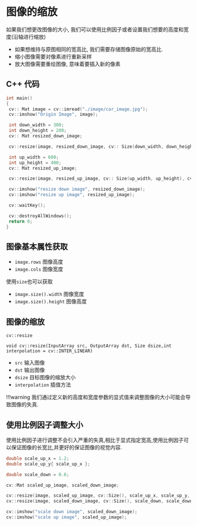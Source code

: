 # 图像的缩放

如果我们想更改图像的大小, 我们可以使用比例因子或者设置我们想要的高度和宽度(沿轴进行缩放)

* 如果想维持与原图相同的宽高比, 我们需要存储图像原始的宽高比.
* 缩小图像需要对像素进行重新采样
* 放大图像需要重绘图像, 意味着要插入新的像素

## C++ 代码

``` cpp {.line-numbers}
int main()
{
 cv:: Mat image = cv::imread("./image/car_image.jpg"); 
 cv::imshow("Origin Image", image); 

 int down_width = 300; 
 int down_height = 200; 
 cv:: Mat resized_down_image; 

 cv::resize(image, resized_down_image, cv:: Size(down_width, down_height), cv:: INTER_LINEAR); 

 int up_width = 600; 
 int up_height = 400; 
 cv:: Mat resized_up_image; 

 cv::resize(image, resized_up_image, cv:: Size(up_width, up_height), cv:: INTER_LINEAR); 

 cv::imshow("resize down image", resized_down_image); 
 cv::imshow("resize up image", resized_up_image); 

 cv::waitKey(); 

 cv::destroyAllWindows(); 
 return 0; 
}
```

## 图像基本属性获取

* `image.rows` 图像高度
* `image.cols` 图像宽度

使用`size`也可以获取

* `image.size().width` 图像宽度
* `image.size().height` 图像高度

## 图像的缩放

`cv::resize`

`void cv::resize(InputArray src, OutputArray dst, Size dsize,int interpolation = cv::INTER_LINEAR)`

* `src` 输入图像
* `dst` 输出图像
* `dsize` 目标图像的缩放大小
* `interpolation` 插值方法

!!!warning
    我们通过定义新的高度和宽度参数的显式值来调整图像的大小可能会导致图像的失真.

## 使用比例因子调整大小

使用比例因子进行调整不会引入严重的失真,相比于显式指定宽高,使用比例因子可以保证图像的长宽比,并更好的保证图像的视觉内容.

``` cpp {.line-numbers}
double scale_up_x = 1.2;
double scale_up_y{ scale_up_x };

double scale_down = 0.6;

cv::Mat scaled_up_image, scaled_down_image;

cv::resize(image, scaled_up_image, cv::Size(), scale_up_x, scale_up_y, cv::INTER_LINEAR);
cv::resize(image, scaled_down_image, cv::Size(), scale_down, scale_down, cv::INTER_LINEAR);

cv::imshow("scale down image", scaled_down_image);
cv::imshow("scale up image", scaled_up_image);
```